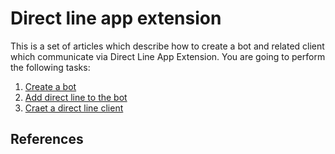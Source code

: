 # Direct line app extension 

This is a set of articles which describe how to create a bot and related client which 
communicate via Direct Line App Extension. 
You are going to perform the following tasks:

1. [Create a bot](./CreateBot.md)
1. [Add direct line to the bot](./AddDirectLine.md)
1. [Craet a direct line client](./DirectLineClinet.md)




## References

